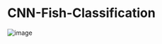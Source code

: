 # CNN-Fish-Classification

![image](https://user-images.githubusercontent.com/108604868/188543147-477ca731-1d2b-4c6e-bf41-5c4e2f805897.png)
